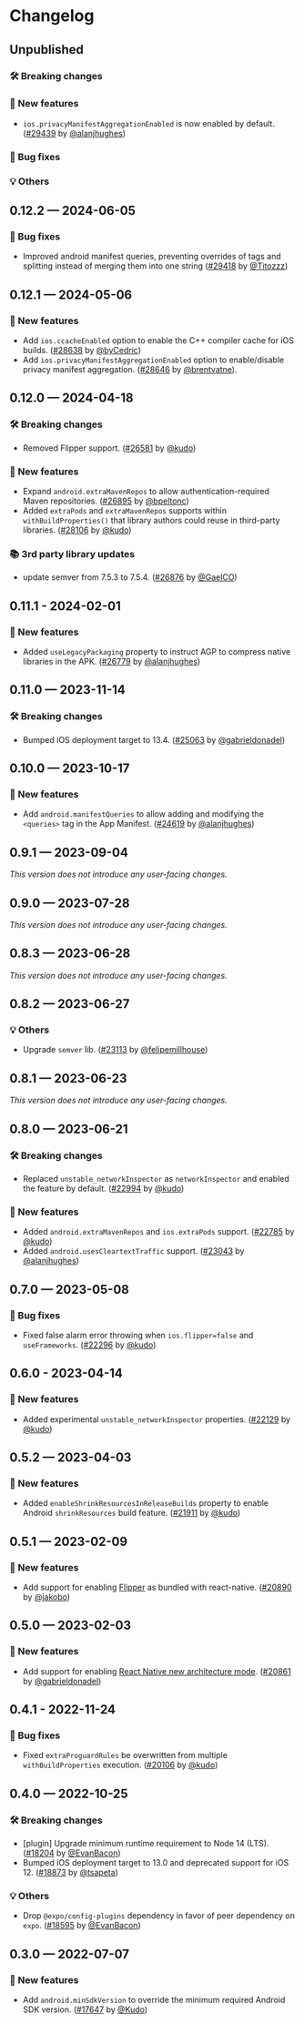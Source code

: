 # Changelog

## Unpublished

### 🛠 Breaking changes

### 🎉 New features

- `ios.privacyManifestAggregationEnabled` is now enabled by default. ([#29439](https://github.com/expo/expo/pull/29439) by [@alanjhughes](https://github.com/alanjhughes))

### 🐛 Bug fixes

### 💡 Others

## 0.12.2 — 2024-06-05

### 🐛 Bug fixes

- Improved android manifest queries, preventing overrides of <package> tags and splitting <provider> instead of merging them into one string ([#29418](https://github.com/expo/expo/pull/29418) by [@Titozzz](https://github.com/Titozzz))

## 0.12.1 — 2024-05-06

### 🎉 New features

- Add `ios.ccacheEnabled` option to enable the C++ compiler cache for iOS builds. ([#28638](https://github.com/expo/expo/pull/28638) by [@byCedric](https://github.com/byCedric))
- Add `ios.privacyManifestAggregationEnabled` option to enable/disable privacy manifest aggregation. ([#28646](https://github.com/expo/expo/pull/28646) by [@brentvatne](https://github.com/brentvatne)).

## 0.12.0 — 2024-04-18

### 🛠 Breaking changes

- Removed Flipper support. ([#26581](https://github.com/expo/expo/pull/26581) by [@kudo](https://github.com/kudo))

### 🎉 New features

- Expand `android.extraMavenRepos` to allow authentication-required Maven repositories. ([#26895](https://github.com/expo/expo/pull/26895) by [@bpeltonc](https://github.com/bpeltonc))
- Added `extraPods` and `extraMavenRepos` supports within `withBuildProperties()` that library authors could reuse in third-party libraries. ([#28106](https://github.com/expo/expo/pull/28106) by [@kudo](https://github.com/kudo))

### 📚 3rd party library updates

- update semver from 7.5.3 to 7.5.4. ([#26876](https://github.com/expo/expo/pull/26876) by [@GaelCO](https://github.com/GaelCO))

## 0.11.1 - 2024-02-01

### 🎉 New features

- Added `useLegacyPackaging` property to instruct AGP to compress native libraries in the APK. ([#26779](https://github.com/expo/expo/pull/26779) by [@alanjhughes](https://github.com/alanjhughes))

## 0.11.0 — 2023-11-14

### 🛠 Breaking changes

- Bumped iOS deployment target to 13.4. ([#25063](https://github.com/expo/expo/pull/25063) by [@gabrieldonadel](https://github.com/gabrieldonadel))

## 0.10.0 — 2023-10-17

### 🎉 New features

- Add `android.manifestQueries` to allow adding and modifying the `<queries>` tag in the App Manifest. ([#24619](https://github.com/expo/expo/pull/24619) by [@alanjhughes](https://github.com/alanjhughes))

## 0.9.1 — 2023-09-04

_This version does not introduce any user-facing changes._

## 0.9.0 — 2023-07-28

_This version does not introduce any user-facing changes._

## 0.8.3 — 2023-06-28

_This version does not introduce any user-facing changes._

## 0.8.2 — 2023-06-27

### 💡 Others

- Upgrade `semver` lib. ([#23113](https://github.com/expo/expo/pull/23113) by [@felipemillhouse](https://github.com/felipemillhouse))

## 0.8.1 — 2023-06-23

_This version does not introduce any user-facing changes._

## 0.8.0 — 2023-06-21

### 🛠 Breaking changes

- Replaced `unstable_networkInspector` as `networkInspector` and enabled the feature by default. ([#22994](https://github.com/expo/expo/pull/22994) by [@kudo](https://github.com/kudo))

### 🎉 New features

- Added `android.extraMavenRepos` and `ios.extraPods` support. ([#22785](https://github.com/expo/expo/pull/22785) by [@kudo](https://github.com/kudo))
- Added `android.usesCleartextTraffic` support. ([#23043](https://github.com/expo/expo/pull/23043) by [@alanjhughes](https://github.com/alanjhughes))

## 0.7.0 — 2023-05-08

### 🐛 Bug fixes

- Fixed false alarm error throwing when `ios.flipper=false` and `useFrameworks`. ([#22296](https://github.com/expo/expo/pull/22296) by [@kudo](https://github.com/kudo))

## 0.6.0 - 2023-04-14

### 🎉 New features

- Added experimental `unstable_networkInspector` properties. ([#22129](https://github.com/expo/expo/pull/22129) by [@kudo](https://github.com/kudo))

## 0.5.2 — 2023-04-03

### 🎉 New features

- Added `enableShrinkResourcesInReleaseBuilds` property to enable Android `shrinkResources` build feature. ([#21911](https://github.com/expo/expo/pull/21911) by [@kudo](https://github.com/kudo))

## 0.5.1 — 2023-02-09

### 🎉 New features

- Add support for enabling [Flipper](https://fbflipper.com/) as bundled with react-native. ([#20890](https://github.com/expo/expo/pull/20861) by [@jakobo](https://github.com/jakobo))

## 0.5.0 — 2023-02-03

### 🎉 New features

- Add support for enabling [React Native new architecture mode](https://reactnative.dev/docs/new-architecture-intro). ([#20861](https://github.com/expo/expo/pull/20861) by [@gabrieldonadel](https://github.com/gabrieldonadel))

## 0.4.1 - 2022-11-24

### 🐛 Bug fixes

- Fixed `extraProguardRules` be overwritten from multiple `withBuildProperties` execution. ([#20106](https://github.com/expo/expo/pull/20106) by [@kudo](https://github.com/kudo))

## 0.4.0 — 2022-10-25

### 🛠 Breaking changes

- [plugin] Upgrade minimum runtime requirement to Node 14 (LTS). ([#18204](https://github.com/expo/expo/pull/18204) by [@EvanBacon](https://github.com/EvanBacon))
- Bumped iOS deployment target to 13.0 and deprecated support for iOS 12. ([#18873](https://github.com/expo/expo/pull/18873) by [@tsapeta](https://github.com/tsapeta))

### 💡 Others

- Drop `@expo/config-plugins` dependency in favor of peer dependency on `expo`. ([#18595](https://github.com/expo/expo/pull/18595) by [@EvanBacon](https://github.com/EvanBacon))

## 0.3.0 — 2022-07-07

### 🎉 New features

- Add `android.minSdkVersion` to override the minimum required Android SDK version. ([#17647](https://github.com/expo/expo/pull/17647) by [@Kudo](https://github.com/Kudo))
